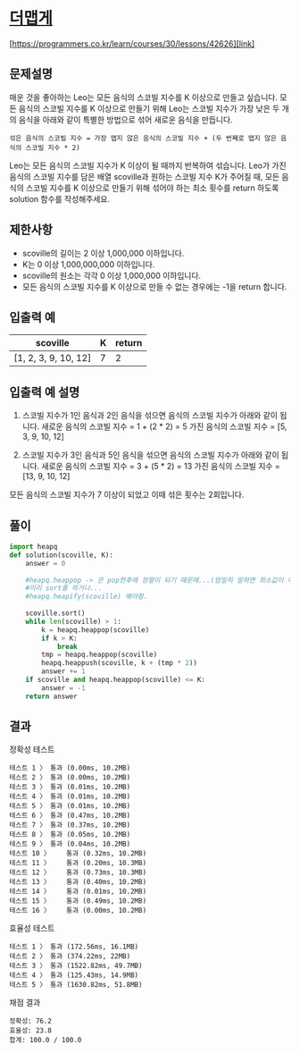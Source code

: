 # [더맵게][link]
[https://programmers.co.kr/learn/courses/30/lessons/42626][link]
## 문제설명
매운 것을 좋아하는 Leo는 모든 음식의 스코빌 지수를 K 이상으로 만들고 싶습니다. 
모든 음식의 스코빌 지수를 K 이상으로 만들기 위해 Leo는 스코빌 지수가 가장 낮은 두 개의 음식을 아래와 같이 특별한 방법으로 섞어 새로운 음식을 만듭니다.
```
섞은 음식의 스코빌 지수 = 가장 맵지 않은 음식의 스코빌 지수 + (두 번째로 맵지 않은 음식의 스코빌 지수 * 2)
```

Leo는 모든 음식의 스코빌 지수가 K 이상이 될 때까지 반복하여 섞습니다.
Leo가 가진 음식의 스코빌 지수를 담은 배열 scoville과 원하는 스코빌 지수 K가 주어질 때, 모든 음식의 스코빌 지수를 K 이상으로 만들기 위해 섞어야 하는 최소 횟수를 return 하도록 solution 함수를 작성해주세요.

## 제한사항
- scoville의 길이는 2 이상 1,000,000 이하입니다.
- K는 0 이상 1,000,000,000 이하입니다.
- scoville의 원소는 각각 0 이상 1,000,000 이하입니다.
- 모든 음식의 스코빌 지수를 K 이상으로 만들 수 없는 경우에는 -1을 return 합니다.


## 입출력 예
<table class="table">
        <thead><tr>
<th>scoville</th>
<th>K</th>
<th>return</th>
</tr>
</thead>
        <tbody><tr>
<td>[1, 2, 3, 9, 10, 12]</td>
<td>7</td>
<td>2</td>
</tr>
</tbody>
      </table>

## 입출력 예 설명
1. 스코빌 지수가 1인 음식과 2인 음식을 섞으면 음식의 스코빌 지수가 아래와 같이 됩니다.
새로운 음식의 스코빌 지수 = 1 + (2 * 2) = 5
가진 음식의 스코빌 지수 = [5, 3, 9, 10, 12]

2. 스코빌 지수가 3인 음식과 5인 음식을 섞으면 음식의 스코빌 지수가 아래와 같이 됩니다.
새로운 음식의 스코빌 지수 = 3 + (5 * 2) = 13
가진 음식의 스코빌 지수 = [13, 9, 10, 12]

모든 음식의 스코빌 지수가 7 이상이 되었고 이때 섞은 횟수는 2회입니다.

## 풀이
```python
import heapq
def solution(scoville, K):
    answer = 0
    
    #heapq.heappop -> 은 pop한후에 정렬이 되기 떄문에...(엄밀히 말하면 최소값이 아닌 0번째를 갖고 온후 heap 구현)
    #미리 sort를 하거나...
    #heapq.heapify(scoville) 해야함.
    
    scoville.sort()
    while len(scoville) > 1:
        k = heapq.heappop(scoville)
        if k > K:
            break
        tmp = heapq.heappop(scoville)
        heapq.heappush(scoville, k + (tmp * 2))
        answer += 1
    if scoville and heapq.heappop(scoville) <= K:
        answer = -1
    return answer
```

## 결과
정확성  테스트
```
테스트 1 〉	통과 (0.00ms, 10.2MB)
테스트 2 〉	통과 (0.00ms, 10.2MB)
테스트 3 〉	통과 (0.01ms, 10.2MB)
테스트 4 〉	통과 (0.01ms, 10.2MB)
테스트 5 〉	통과 (0.01ms, 10.2MB)
테스트 6 〉	통과 (0.47ms, 10.2MB)
테스트 7 〉	통과 (0.37ms, 10.2MB)
테스트 8 〉	통과 (0.05ms, 10.2MB)
테스트 9 〉	통과 (0.04ms, 10.2MB)
테스트 10 〉	통과 (0.32ms, 10.2MB)
테스트 11 〉	통과 (0.20ms, 10.3MB)
테스트 12 〉	통과 (0.73ms, 10.3MB)
테스트 13 〉	통과 (0.40ms, 10.2MB)
테스트 14 〉	통과 (0.01ms, 10.2MB)
테스트 15 〉	통과 (0.49ms, 10.2MB)
테스트 16 〉	통과 (0.00ms, 10.2MB)
```
효율성 테스트
```
테스트 1 〉	통과 (172.56ms, 16.1MB)
테스트 2 〉	통과 (374.22ms, 22MB)
테스트 3 〉	통과 (1522.82ms, 49.7MB)
테스트 4 〉	통과 (125.43ms, 14.9MB)
테스트 5 〉	통과 (1630.82ms, 51.8MB)
```
채점 결과
```
정확성: 76.2
효율성: 23.8
합계: 100.0 / 100.0
```
[link]:https://programmers.co.kr/learn/courses/30/lessons/42626
